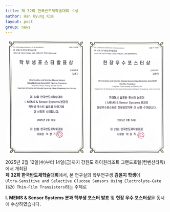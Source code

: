 ```yaml
---
title: 제 32회 한국반도체학술대회 수상  
author: Han Kyung Kim  
layout: post  
group: news  
---
```


<div style="display: flex; gap: 10px; justify-content: center; flex-wrap: wrap;">
  <img src="/static/img/news/Semicon1.png" alt="Semicon1" style="width: 48%; height: auto;">
  <img src="/static/img/news/Semicon2.png" alt="Semicon2" style="width: 48%; height: auto;">
</div>

2025년 2월 12일(수)부터 14일(금)까지 강원도 하이원리조트 그랜드호텔(컨벤션타워)에서 개최된  
**제 32회 한국반도체학술대회**에서, 본 연구실의 학부연구생 **김윤지 학생**이  
`Ultra-Sensitive and Selective Glucose Sensors Using Electrolyte-Gate IGZO Thin-Film Transistors`라는 주제로  

**I. MEMS & Sensor Systems 분과 학부생 포스터 발표** 및 **현장 우수 포스터상**을 동시에 수상하였습니다.
